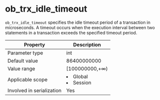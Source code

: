 ob_trx_idle_timeout
========================================
<!-- # docslug#/oceanbase-database/oceanbase-database/V4.0.0/ob_trx_idle_timeout-1-2-3-4 -->
`ob_trx_idle_timeout` specifies the idle timeout period of a transaction in microseconds. A timeout occurs when the execution interval between two statements in a transaction exceeds the specified timeout period.


| **Property** | **Description** |
|---------|------------------------------------------------------------------------------------------------------------|
| Parameter type | int |
| Default value | 86400000000 |
| Value range | [100000000,+∞) |
| Applicable scope | <li> Global   <li> Session |
| Involved in serialization | Yes |



